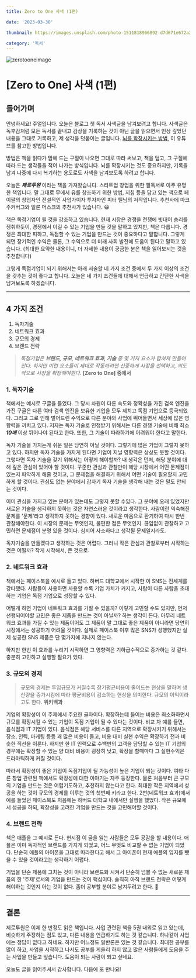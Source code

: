 ```yaml
---
title: Zero to One 사색 (1편)

date: '2023-03-30'

thumbnail: https://images.unsplash.com/photo-1511818966892-d7d671e672a2?ixlib=rb-4.0.3&ixid=MnwxMjA3fDB8MHxwaG90by1wYWdlfHx8fGVufDB8fHx8&auto=format&fit=crop&w=2942&q=80

category: '독서'
---
```


![zerotooneimage](https://bimage.interpark.com/partner/goods_image/9/8/1/7/267619817g.jpg)

# [Zero to One] 사색 (1편)

## 들어가며

안녕하세요! 주얼입니다.
오늘은 블로그 첫 독서 사색글을 남겨보려고 합니다. 사색글은 독후감처럼 모든 독서를 끝내고 감상을 기록하는 것이 아닌 글을 읽으면서 인상 깊었던 내용을 그대로 기록하고, 제 생각을 덧붙이는 글입니다. [뇌를 확장시키는 방법](https://www.youtube.com/shorts/3hfGK-GX8Bs), 이 유튜브를 참고한 방법입니다.

방법은 책을 읽다가 맘에 드는 구절이 나오면 그대로 따라 써보고, 책을 덮고, 그 구절에 따라 드는 생각들을 적어 나가는 방식입니다. 뇌를 확장시키는 것도 중요하지만, 기록을 남겨 나중에 다시 복기하는 용도로도 사색을 남겨보도록 하려고 합니다.

오늘은 **_제로투원_** 이라는 책을 가져왔습니다. 스타트업 창업을 위한 필독서로 아주 유명한 책입니다. 말 그대로 무에서 유를 창조하기 위한 방법, 지침 등을 담고 있는 책으로 페이팔의 창업자인 전설적인 사업가이자 투자자인 피터 틸님의 저작입니다. 추천사에 마크 주커버그와 일론 머스크의 추천사가 있습니다. 😆

책은 독점기업이 될 것을 강조하고 있습니다. 현재 시장은 경쟁을 전쟁에 빗대어 승리를 쟁취하듯이, 경쟁에서 이길 수 있는 기업을 만들 것을 말하고 있지만, 책은 다릅니다. 경쟁은 최대한 피하고, 독점할 수 있는 기업을 만드는 것이 중요하다고 말합니다. 그렇게 되면 장기적인 수익은 물론, 그 수익으로 더 미래 사회 발전에 도움이 된다고 말하고 있습니다. (최대한 요약한 내용이니, 더 자세한 내용이 궁금한 분은 책을 읽어보시는 것을 추천합니다)

그렇게 독점기업이 되기 위해서는 아래 서술할 네 가지 조건 중에서 두 가지 이상의 조건을 갖추는 것이 좋다고 합니다. 오늘은 네 가지 조건들에 대해서 언급하고 간단한 사색을 남겨보도록 하겠습니다.

---

## 4 가지 조건

1. 독자기술
2. 네트워크 효과
3. 규모의 경제
4. 브랜드 전략

> _독점기업은 **브랜드, 규모, 네트워크 효과, 기술** 중 몇 가지 요소가 합쳐져 만들어진다. 하지만 이런 요소들이 제대로 작동하려면 신중하게 시장을 선택하고, 의도적으로 시장을 확장해야한다._ **[Zero to One] 중에서**

### 1. 독자기술

책에서는 예시로 구글을 들었다. 그 당시 차원이 다른 속도와 정확성을 가진 검색 엔진을 가진 구글은 다른 여타 검색 엔진을 보유한 기업을 모두 제치고 독점 기업으로 등극되었다. 그리고 그로 인해 벌어드린 수익으로 다른 분야와 사업에 뛰어들면서 세상에 많은 영향력을 끼치고 있다. 저자는 독자 기술로 인정받기 위해서는 다른 경쟁 기술에 비해 최소 **_10배_** 이상 뛰어나야 된다고 한다. 또한, 그 기술이 따라하기에 어려워야 한다고 말한다.

독자 기술을 가지는게 쉬운 일은 당연히 아닐 것이다. 그렇기에 많은 기업이 그렇지 못하고 있다. 하지만 독자 기술을 가지게 된다면 기업이 지닐 영향력은 상상도 못할 것이다. 그렇다면 독자 기술을 갖기 위해서는 어떻게 해야할까? 내 생각은 먼저, 해당 분야에 대해 깊은 관심이 있어야 할 것이다. 꾸준한 관심과 관찰만이 해당 시장에서 어떤 문제점이 있는지 파악하게 해줄 것이고, 그 문제점을 해결하기 위해서 어떤 기술이 필요할지 고민하게 할 것이다. 관심도 없는 분야에서 갑자기 독자 기술을 생각해 내는 것은 말도 안되는 것이다.

이미 관심을 가지고 있는 분야가 있는데도 그렇지 못할 수있다. 그 분야에 오래 있었지만 새로운 기술을 생각하지 못하는 것은 자연스러운 것이라고 생각한다. 사람이란 익숙해진 문제를 '문제'라고 생각하지 못하는 경향이 있다. 새로운 마음으로 환기하여 다시 한번 관찰해야한다. 이 시장의 문제는 무엇인지, 불편한 점은 무엇인지. 끊임없이 관찰하고 고민하면 문제점이 분명 있을 것이다. 심지어 사소하다고 생각될 문제일지라도.

독자기술을 만들겠다고 생각하는 것은 어렵다. 그러니 작은 관심과 관찰로부터 시작하는 것은 어떨까? 작게 시작해서, 큰 것으로.

### 2. 네트워크 효과

책에서는 페이스북을 예시로 들고 있다. 하버드 대학교에서 시작한 이 SNS는 전세계를 강타했다. 사람들이 사용하면 사용할 수록 기업 가치가 커지고, 사람이 다른 사람을 초대하는 기업은 독점 기업으로 성장할 수 있다.

어떻게 하면 기업이 네트워크 효과를 가질 수 있을까? 이렇게 고민할 수도 있지만, 먼저 선행되어야할 고민은 좋은 제품을 만드는 것이 아닐까? 하는 생각이 든다. 아무리 네트워크 효과를 가질 수 있는 제품이어도 그 제품이 말 그대로 좋은 제품이 아니라면 당연히 시장에서는 성공하기 어려울 것이다. 실제로 페이스북 이후 많은 SNS가 성행했지만 실제 성공한 SNS 제품은 단 몇가지에 지나지 않는다.

하지만 한번 이 효과를 누리기 시작하면 그 영향력은 기하급수적으로 증가하는 것 같다. 충분히 고민하고 실행할 필요가 있다.

### 3. 규모의 경제

> 규모의 경제는 투입규모가 커질수록 장기평균비용이 줄어드는 현상을 말하며 생산량을 증가시킴에 따라 평균비용이 감소하는 현상을 의미한다. 규모의 이익이라고도 한다. **위키백과**

기업의 확장성이 이 주제에서 주요한 골자이다. 확장하는데 들이는 비용은 최소화하면서 규모를 확장시킬 수 있는 기업이 독점 기업이 될 수 있다는 것이다. 비교 차 예를 들면, 음식점과 IT 기업이 있다. 음식점은 해당 서비스를 다른 지역으로 확장시키기 위해서는 장소, 인력, 마케팅 등등 꽤 많은 비용이 들고, 비용 대비 실현 수익은 확장하기 전과 비슷한 직선을 이룬다. 하지만 한 IT 인력으로 수백만의 고객을 담당할 수 있는 IT 기업의 경우에는 확장할 수 있는 양 대비 비용이 굉장히 낮고, 확장을 할때마다 그 실현수익은 드라마틱하게 커질 것이다.

따라서 확장성이 좋은 기업이 독점기업이 될 가능성이 높은 기업이 되는 것이다. 여타 다른 창업 관련된 책에서도 확장성에 대한 이야기는 자주 등장한다. 물론 처음부터 큰 규모의 기업을 만드는 것은 어렵기도하고, 추천하지 않는다고 한다. 최대한 작은 지역에서 성공을 하는 것이 규모의 경제를 이루는 것의 첫번째 키라고 한다. 2번(네트워크 효과)에서 예를 들었던 페이스북도 처음에는 하버드 대학교 내에서만 실행을 했었다. 작은 규모에서 성공을 하되, 확장성을 고려한 기업을 만드는 것을 고민해야할 것이다.

### 4. 브랜드 전략

책은 애플을 그 예시로 든다. 현시점 이 글을 읽는 사람들은 모두 공감을 할 내용이다. 애플은 이미 독자적인 브랜드를 가지게 되었고, 어느 무엇도 비교할 수 없는 기업이 되었다. 단순히 애플의 아이폰을 그대로 따라한다고 해서 그 아이폰이 현재 애플의 입지를 뺏을 수 있을 것이라고는 생각하기 어렵다.

기업을 단순 제품에 그치는 것이 아니라 브랜드화 시켜서 단순히 넘볼 수 없는 새로운 제품의 한 '주제'로서의 기업을 만드는 것이 핵심이다. 솔직히 아직 브랜드 전략은 어떻게 해야하는 것인지 아는 것이 없다. 좀더 공부할 분야로 남겨두려고 한다. 🧐

---

## 결론

제로투원은 이제 한 반정도 읽은 책입니다. 사업 관련된 책을 5권 내외로 읽고 있는데, 비슷하게 주장하는 점도 있고, 다른 내용을 언급하기도 하는 것 같습니다. 하나같이 사업에는 정답이 없다고 하네요. 하지만 어느정도 일반론은 있는 것 같습니다. 최대한 공부를 많이 하고, 사업을 시작하고 나서도 공부를 게을리 하지 않고 많은 사람들에게 도움을 주는 사업을 만들고 싶습니다. 도움이 되는 사람이 되고 싶네요.

오늘도 글을 읽어주셔서 감사합니다. 다음에 또 만나요!
